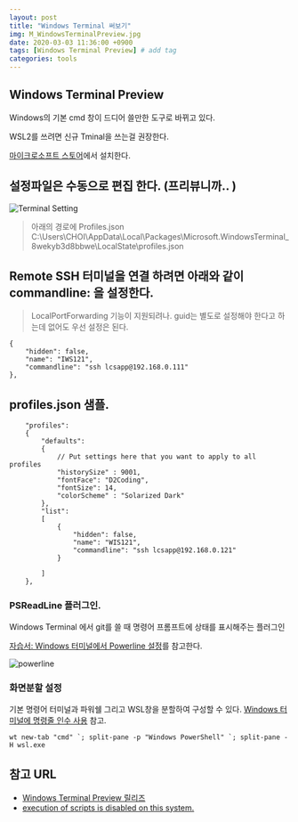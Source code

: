 ```yaml
---
layout: post
title: "Windows Terminal 써보기"
img: M_WindowsTerminalPreview.jpg
date: 2020-03-03 11:36:00 +0900
tags: [Windows Terminal Preview] # add tag
categories: tools
---
```


## Windows Terminal Preview

Windows의 기본 cmd 창이 드디어 쓸만한 도구로 바뀌고 있다. 

WSL2를 쓰려면 신규 Tminal을 쓰는걸 권장한다. 

[마이크로소프트 스토어](https://www.microsoft.com/ko-kr/p/windows-terminal-preview/9n0dx20hk701?activetab=pivot:overviewtab)에서 설치한다. 

## 설정파일은 수동으로 편집 한다. (프리뷰니까.. ) 
![Terminal Setting]({{site.bashurl}}/assets/img/M_WindowsTerminal_setting.jpg)
 
> 아래의 경로에 Profiles.json
> C:\Users\CHOI\AppData\Local\Packages\Microsoft.WindowsTerminal_8wekyb3d8bbwe\LocalState\profiles.json 

## Remote SSH 터미널을 연결 하려면 아래와 같이 commandline: 을 설정한다.  

> LocalPortForwarding 기능이 지원되려나. 
> guid는 별도로 설정해야 한다고 하는데 없어도 우선 설정은 된다. 
``` 
{
	"hidden": false,
	"name": "IWS121",
	"commandline": "ssh lcsapp@192.168.0.111"
},
```

## profiles.json 샘플. 

```
    "profiles":
    {
        "defaults":
        {
            // Put settings here that you want to apply to all profiles
            "historySize" : 9001,
            "fontFace": "D2Coding",
            "fontSize": 14,
            "colorScheme" : "Solarized Dark"
        },
        "list":
        [
            {
                "hidden": false,
                "name": "WIS121",
                "commandline": "ssh lcsapp@192.168.0.121"
            }
            
        ]
    },
``` 
### PSReadLine 플러그인. 

Windows Terminal 에서 git를 쓸 때 명령어 프롬프트에 상태를 표시해주는 플러그인 

[자습서: Windows 터미널에서 Powerline 설정](https://docs.microsoft.com/ko-kr/windows/terminal/tutorials/powerline-setup)를 참고한다. 

![powerline]({{site.baseurl}}/assets/img/M_wt_powerline-01.jpg)

### 화면분할 설정

기본 명령어 터미널과 파워쉘 그리고 WSL창을 분할하여 구성할 수 있다. 
[Windows 터미널에 명령줄 인수 사용](https://docs.microsoft.com/ko-kr/windows/terminal/command-line-arguments?tabs=windows) 참고. 

```
wt new-tab "cmd" `; split-pane -p "Windows PowerShell" `; split-pane -H wsl.exe
```

## 참고 URL
-  [Windows Terminal Preview 릴리즈](https://www.lesstif.com/pages/viewpage.action?pageId=71401723)
-  [execution of scripts is disabled on this system.](https://www.hahwul.com/2017/08/powershell-execution-of-scripts-is.html)